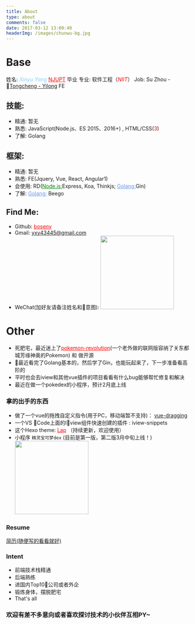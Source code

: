 ```yaml
---
title: About
type: about
comments: false
date: 2017-03-12 13:09:49
headerImg: /images/chunwu-bg.jpg
---
```

# Base

姓名: <em style="color:#87CEFF;">Xinyu Yang</em>
<a href="http://www.njupt.edu.cn/" style="color: red">NJUPT</a> 毕业
专业: 软件工程（<em style="color:red;">NIIT</em>）
Job: Su Zhou - <a href="https://ly.com">Tongcheng - Yilong</a> FE
## 技能:
 - 精通: 暂无
 - 熟悉: JavaScript(Node.js、ES 2015、2016+) , HTML/CSS(<span style="color:red;">3</span>)
 - 了解: Golang

## 框架:
 - 精通: 暂无
 - 熟悉: FE(Jquery, Vue, React, Angular1)
 - 会使用: RD(<a  href="https://nodejs.org/" style="color: green;">Node.js:</a>Express, Koa, Thinkjs; <a href="https://golang.google.cn/"  style="color: #6495ED;">Golang:</a>Gin)
 - 了解: <a href="https://golang.google.cn/"  style="color: #6495ED;">Golang:</a> Beego

## Find Me:

- Github: <a style="color:red;" href="https://github.com/BosenY">boseny</a>
- Gmail: <a style="color:red;" href="mailto:yxy43445@gmail.com">yxy43445@gmail.com</a>
- WeChat(加好友请备注姓名和意图): <image width="200" height="200" src="https://qcloudtest-1251774450.cos.ap-guangzhou.myqcloud.com/blog/WechatIMG5.jpeg" />


# Other
- 死肥宅，最近迷上了<a style="color:red;"  href="https://pokemon-revolution-online.net/">pokemon-revolution</a>(一个老外做的联网版容纳了关东都城芳缘神奥的Pokemon) 和 做开源
- 最近看完了Golang基本的，然后学了Gin，也能玩起来了，下一步准备看高阶的
- 平时也会去iview和其他vue插件的项目看看有什么bug能够帮忙修复和解决
- 最近在做一个pokedex的小程序，预计2月底上线


### 拿的出手的东西
- 做了一个vue的拖拽自定义指令(用于PC，移动端暂不支持)： <a href="https://github.com/BosenY/vue-drag">vue-dragging </a>
- 一个VS Code上面的Iview组件快速创建的插件 : iview-snippets
- 这个Hexo theme: <a href="https://github.com/BosenY/Lap" style="color:red;" >Lap</a> （持续更新，欢迎使用）
- 小程序 `精灵宝可梦dex`  (目前是第一版，第二版3月中旬上线！)<br/>  <image width="200" height="200" src="https://qcloudtest-1251774450.cos.ap-guangzhou.myqcloud.com/blog/gh_16168f96ffd3_258.jpg">

### Resume

<a href="../resume.pdf">简历(随便写的看看就好)</a>

### Intent

- 前端技术栈精通
- 后端熟练
- 进国内Top10公司或者外企
- 锻炼身体，摆脱肥宅
- That's all

### 欢迎有差不多意向或者喜欢探讨技术的小伙伴互相PY~